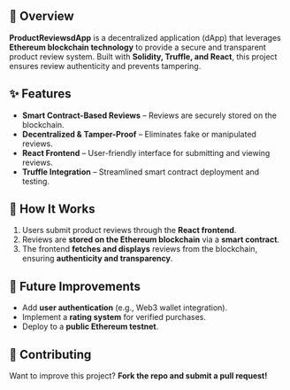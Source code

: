 ## 🚀 Overview
**ProductReviewsdApp** is a decentralized application (dApp) that leverages **Ethereum blockchain technology** to provide a secure and transparent product review system. Built with **Solidity, Truffle, and React**, this project ensures review authenticity and prevents tampering.

## ✨ Features
- **Smart Contract-Based Reviews** – Reviews are securely stored on the blockchain.
- **Decentralized & Tamper-Proof** – Eliminates fake or manipulated reviews.
- **React Frontend** – User-friendly interface for submitting and viewing reviews.
- **Truffle Integration** – Streamlined smart contract deployment and testing.

## 🎯 How It Works
1. Users submit product reviews through the **React frontend**.
2. Reviews are **stored on the Ethereum blockchain** via a **smart contract**.
3. The frontend **fetches and displays** reviews from the blockchain, ensuring **authenticity and transparency**.

## 🔮 Future Improvements
- Add **user authentication** (e.g., Web3 wallet integration).
- Implement a **rating system** for verified purchases.
- Deploy to a **public Ethereum testnet**.

## 🤝 Contributing
Want to improve this project? **Fork the repo and submit a pull request!**
